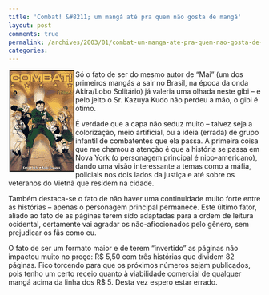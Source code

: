 ```yaml
---
title: 'Combat! &#8211; um mangá até pra quem não gosta de mangá'
layout: post
comments: true
permalink: /archives/2003/01/combat-um-manga-ate-pra-quem-nao-gosta-de-manga.html/
categories:
---
```

<img src="/img/blig/combatvol01.gif" align="left" border="2" hspace="2">Só o fato de ser do mesmo autor de &#8220;Mai&#8221; (um dos primeiros mangás a sair no Brasil, na época da onda Akira/Lobo Solitário) já valeria uma olhada neste gibi &#8211; e pelo jeito o Sr. Kazuya Kudo não perdeu a mão, o gibi é ótimo.

É verdade que a capa não seduz muito &#8211; talvez seja a colorização, meio artificial, ou a idéia (errada) de grupo infantil de combatentes que ela passa. A primeira coisa que me chamou a atençào é que a história se passa em Nova York (o personagem principal é nipo-americano), dando uma visão interessante a temas como a máfia, policiais nos dois lados da justiça e até sobre os veteranos do Vietnã que residem na cidade.

Também destaca-se o fato de não haver uma continuidade muito forte entre as histórias &#8211; apenas o personagem principal permanece. Este último fator, aliado ao fato de as páginas terem sido adaptadas para a ordem de leitura ocidental, certamente vai agradar os não-aficcionados pelo gênero, sem prejudicar os fãs como eu.

O fato de ser um formato maior e de terem &#8220;invertido&#8221; as páginas não impactou muito no preço: R$ 5,50 com três histórias que dividem 82 páginas. Fico torcendo para que os próximos números sejam publicados, pois tenho um certo receio quanto à viabilidade comercial de qualquer mangá acima da linha dos R$ 5. Desta vez espero estar errado.
